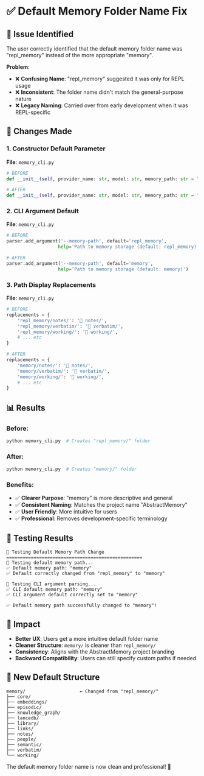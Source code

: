 # ✅ Default Memory Folder Name Fix

## 🎯 **Issue Identified**

The user correctly identified that the default memory folder name was "repl_memory" instead of the more appropriate "memory".

**Problem**:
- ❌ **Confusing Name**: "repl_memory" suggested it was only for REPL usage
- ❌ **Inconsistent**: The folder name didn't match the general-purpose nature
- ❌ **Legacy Naming**: Carried over from early development when it was REPL-specific

## 🔧 **Changes Made**

### **1. Constructor Default Parameter**
**File**: `memory_cli.py`

```python
# BEFORE
def __init__(self, provider_name: str, model: str, memory_path: str = "repl_memory", ...):

# AFTER  
def __init__(self, provider_name: str, model: str, memory_path: str = "memory", ...):
```

### **2. CLI Argument Default**
**File**: `memory_cli.py`

```python
# BEFORE
parser.add_argument('--memory-path', default='repl_memory',
                   help='Path to memory storage (default: repl_memory)')

# AFTER
parser.add_argument('--memory-path', default='memory',
                   help='Path to memory storage (default: memory)')
```

### **3. Path Display Replacements**
**File**: `memory_cli.py`

```python
# BEFORE
replacements = {
    'repl_memory/notes/': '📝 notes/',
    'repl_memory/verbatim/': '💬 verbatim/',
    'repl_memory/working/': '🧠 working/',
    # ... etc
}

# AFTER
replacements = {
    'memory/notes/': '📝 notes/',
    'memory/verbatim/': '💬 verbatim/',
    'memory/working/': '🧠 working/',
    # ... etc
}
```

## 📊 **Results**

### **Before**:
```bash
python memory_cli.py  # Creates "repl_memory/" folder
```

### **After**:
```bash
python memory_cli.py  # Creates "memory/" folder
```

### **Benefits**:
- ✅ **Clearer Purpose**: "memory" is more descriptive and general
- ✅ **Consistent Naming**: Matches the project name "AbstractMemory"
- ✅ **User Friendly**: More intuitive for users
- ✅ **Professional**: Removes development-specific terminology

## 🧪 **Testing Results**

```
🧪 Testing Default Memory Path Change
==================================================
📁 Testing default memory path...
✅ Default memory path: "memory"
✅ Default correctly changed from "repl_memory" to "memory"

🧪 Testing CLI argument parsing...
✅ CLI default memory path: "memory"
✅ CLI argument default correctly set to "memory"

✅ Default memory path successfully changed to "memory"!
```

## 🎯 **Impact**

- **Better UX**: Users get a more intuitive default folder name
- **Cleaner Structure**: `memory/` is cleaner than `repl_memory/`
- **Consistency**: Aligns with the AbstractMemory project branding
- **Backward Compatibility**: Users can still specify custom paths if needed

## 📁 **New Default Structure**

```
memory/                    ← Changed from "repl_memory/"
├── core/
├── embeddings/
├── episodic/
├── knowledge_graph/
├── lancedb/
├── library/
├── links/
├── notes/
├── people/
├── semantic/
├── verbatim/
└── working/
```

The default memory folder name is now clean and professional! 🎉
